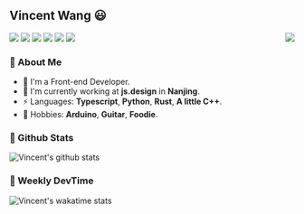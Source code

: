 ## Vincent Wang 😃

<a href="https://vincent0700.com" target="_blank"><img align="right" src="https://i.loli.net/2020/07/17/QfI4bKAokLNvrcp.png" /></a>

[![](https://img.shields.io/badge/-Blog-2196f3?style=flat-square&logo=blogger&logoColor=white&link=https://vincent0700.com)](https://vincent0700.com)
[![](https://img.shields.io/badge/-Github-333?style=flat-square&logo=github&logoColor=white&link=https://github.com/Vincent0700)](https://github.com/Vincent0700)
[![](https://img.shields.io/badge/-Gmail-c14438?style=flat-square&logo=Gmail&logoColor=white&link=mailto:wang.yuanqiu007@gmail.com)](mailto:wang.yuanqiu007@gmail.com)
[![](https://img.shields.io/badge/-Telegram-673ab7?style=flat-square&logo=telegram&logoColor=white&link=https://t.me/Vincent0700)](https://t.me/Vincent0700)
[![](https://img.shields.io/badge/-Steam-00587a?style=flat-square&logo=Steam&logoColor=white&link=https://steamcommunity.com/id/vincent0700)](https://steamcommunity.com/id/vincent0700)
[![](https://komarev.com/ghpvc/?username=vincent0700&style=flat-square&color=orange&label=Views)](https://github.com/Vincent0700/Vincent0700)

### 🧐  About Me

- 👨  I'm a Front-end Developer.
- 🏢  I'm currently working at **js.design** in **Nanjing**.
- ⚡  Languages: **Typescript**, **Python**, **Rust**, **A little C++**.
- 💜  Hobbies: **Arduino**, **Guitar**, **Foodie**.
### 🙋 Github Stats

![Vincent's github stats](https://github-readme-stats.vercel.app/api/?username=Vincent0700&show_icons=true&hide_title=true&theme=tokyonight)

### 🦋 Weekly DevTime

![Vincent's wakatime stats](https://github-readme-stats.vercel.app/api/wakatime?username=Vincent0700&layout=compact&theme=tokyonight)
